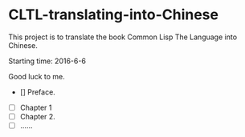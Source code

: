 # CLTL-translating-into-Chinese
This project is to translate the book Common Lisp The Language into Chinese.

Starting time: 2016-6-6

Good luck to me.
- [] Preface.
- [ ] Chapter 1
- [ ] Chapter 2.
- [ ] ......
